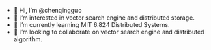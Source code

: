 - 👋 Hi, I’m @chenqingguo
- 👀 I’m interested in vector search engine and distributed storage.
- 🌱 I’m currently learning MIT 6.824 Distributed Systems.
- 💞️ I’m looking to collaborate on vector search engine and distributed algorithm.

<!---
chenqingguo/chenqingguo is a ✨ special ✨ repository because its `README.md` (this file) appears on your GitHub profile.
You can click the Preview link to take a look at your changes.
--->
